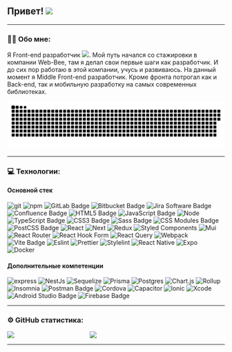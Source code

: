 <h2> Привет! <img src="https://media.giphy.com/media/mGcNjsfWAjY5AEZNw6/giphy.gif" width="50"></h2>

---
### :man_technologist: Обо мне:
Я Front-end разработчик <img src="https://media.giphy.com/media/WUlplcMpOCEmTGBtBW/giphy.gif" width="30px">. 
Мой путь начался со стажировки в компании Web-Bee, там я делал свои первые шаги как разработчик.
И до сих пор работаю в этой компании, учусь и развиваюсь. На данный момент я Middle Front-end разработчик. 
Кроме фронта потрогал как и Back-end, так и мобильную разработку на самых современных библиотеках.
<div align="center">
 <img width="1000" src="assets/github-snake.svg" alt="snake"/>
</div>

---

### 💻 Технологии:
  #### Основной стек
  <img alt="git" src="https://img.shields.io/badge/-Git-F05032?style=flat-square&logo=git&logoColor=white" />
  <img alt="npm" src="https://img.shields.io/badge/-NPM-CB3837?style=flat-square&logo=npm&logoColor=white" />

  <img src="https://img.shields.io/badge/GitLab-FC6D26?logo=gitlab&logoColor=fff&style=flat-square" alt="GitLab Badge"> 
  <img src="https://img.shields.io/badge/Bitbucket-0052CC?logo=bitbucket&logoColor=fff&style=flat" alt="Bitbucket Badge">
  <img src="https://img.shields.io/badge/Jira%20Software-0052CC?logo=jirasoftware&logoColor=fff&style=flat" alt="Jira Software Badge">
  <img src="https://img.shields.io/badge/Confluence-172B4D?logo=confluence&logoColor=fff&style=flat" alt="Confluence Badge">

  <img src="https://img.shields.io/badge/HTML5-E34F26?logo=html5&logoColor=fff&style=flat-square" alt="HTML5 Badge">

  <img src="https://img.shields.io/badge/JavaScript-F7DF1E?logo=javascript&logoColor=000&style=flat-square" alt="JavaScript Badge">
  <img alt="Node" src="https://img.shields.io/badge/Node.js-43853D?style=flat-square&logo=node.js&logoColor=white" />
  <img src="https://img.shields.io/badge/TypeScript-3178C6?logo=typescript&logoColor=fff&style=flat-square" alt="TypeScript Badge">

  <img src="https://img.shields.io/badge/CSS3-1572B6?logo=css3&logoColor=fff&style=flat-square" alt="CSS3 Badge">
  <img src="https://img.shields.io/badge/Sass-C69?logo=sass&logoColor=fff&style=flat-square" alt="Sass Badge">
  <img src="https://img.shields.io/badge/CSS%20Modules-000?logo=cssmodules&logoColor=fff&style=flat-square" alt="CSS Modules Badge">
  <img src="https://img.shields.io/badge/PostCSS-DD3A0A?logo=postcss&logoColor=fff&style=flat-square" alt="PostCSS Badge">

  <img alt="React" src="https://img.shields.io/badge/React-20232A?style=flat-square&logo=react&logoColor=61DAFB" />
  <img alt="Next" src="https://img.shields.io/badge/Next.js-000?logo=nextdotjs&logoColor=fff&style=flat-square" />
  <img alt="Redux" src="https://img.shields.io/badge/-Redux-764ABC?style=flat-square&logo=redux&logoColor=white" />
  <img alt="Styled Components" src="https://img.shields.io/badge/-Styled_Components-db7092?style=flat-square&logo=styled-components&logoColor=white" />
  <img alt="Mui" src="https://img.shields.io/badge/Material--UI-0081CB?style=flat-square&logo=material-ui&logoColor=white" />
  <img alt="React Router" src="https://img.shields.io/badge/React_Router-CA4245?style=flat-square&logo=react-router&logoColor=white" />
  <img alt="React Hook Form" src="https://img.shields.io/badge/React%20Hook%20Form-EC5990?logo=reacthookform&logoColor=fff&style=flat-square" />
  <img alt="React Query" src="https://img.shields.io/badge/React%20Query-FF4154?logo=reactquery&logoColor=fff&style=flat-square" />

  <img alt="Webpack" src="https://img.shields.io/badge/-Webpack-8DD6F9?style=flat-square&logo=webpack&logoColor=white" />
  <img src="https://img.shields.io/badge/Vite-646CFF?logo=vite&logoColor=fff&style=flat-square" alt="Vite Badge">
  <img alt="Eslint" src="https://img.shields.io/badge/eslint-3A33D1?style=flat-square&logo=eslint&logoColor=white" />
  <img alt="Prettier" src="https://img.shields.io/badge/prettier-1A2C34?style=flat-square&logo=prettier&logoColor=F7BA3E" />
  <img alt="Stylelint" src="https://img.shields.io/badge/stylelint-000?style=flat-square&logo=stylelint&logoColor=white" />

  <img alt="React Native" src="https://img.shields.io/badge/React_Native-20232A?style=flat-square&logo=react&logoColor=61DAFB" />
  <img alt="Expo" src="https://img.shields.io/badge/Expo-000020?logo=expo&logoColor=fff&style=flat-square" />
  
  <img alt="Docker" src="https://img.shields.io/badge/-Docker-46a2f1?style=flat-square&logo=docker&logoColor=white" />

#### Дополнительные компетенции
  <img alt="express" src="https://img.shields.io/badge/Express.js-404D59?style=flat-square" />
  <img alt="NestJs" src="https://img.shields.io/badge/-NestJs-ea2845?style=flat-square&logo=nestjs&logoColor=white" />
  <img alt="Sequelize" src="https://img.shields.io/badge/sequelize-323330?style=flat-square&logo=sequelize&logoColor=blue" />
  <img alt="Prisma" src="https://img.shields.io/badge/Prisma-3982CE?style=flat-square&logo=Prisma&logoColor=white" />

  <img alt="Postgres" src="https://img.shields.io/badge/PostgreSQL-316192?style=flat-square&logo=postgresql&logoColor=white" />

  <img alt="Chart.js" src="https://img.shields.io/badge/Chart.js-FF6384?logo=chartdotjs&logoColor=fff&style=flat-square" />

  <img alt="Rollup" src="https://img.shields.io/badge/-Rollup-EC4A3F?style=flat-square&logo=rollup.js&logoColor=white" />

  <img alt="Insomnia" src="https://img.shields.io/badge/-Insomnia-5849BE?style=flat-square&logo=insomnia&logoColor=white" />
  <img src="https://img.shields.io/badge/Postman-FF6C37?logo=postman&logoColor=fff&style=flat-square" alt="Postman Badge">

  <img alt="Cordova" src="https://img.shields.io/badge/Cordova-35434F?style=flat-square&logo=apache-cordova&logoColor=E8E8E" />
  <img alt="Capacitor" src="https://img.shields.io/badge/Capacitor-119EFF?style=flat-square&logo=Capacitor&logoColor=white" />
  <img alt="Ionic" src="https://img.shields.io/badge/Ionic-3880FF?style=flat-square&logo=ionic&logoColor=white" />

  <img alt="Xcode" src="https://img.shields.io/badge/Xcode-007ACC?style=flat-square&logo=Xcode&logoColor=white" />
  <img src="https://img.shields.io/badge/Android%20Studio-3DDC84?logo=androidstudio&logoColor=fff&style=flat-square" alt="Android Studio Badge">

  <img src="https://img.shields.io/badge/Firebase-FFCA28?logo=firebase&logoColor=000&style=flat-square" alt="Firebase Badge">

---

### ⚙️ GitHub статистика:

  <div  style="display: flex; align-items: center; gap: 8px">
    <img width="36.5%" src="https://github-readme-stats.vercel.app/api/top-langs/?username=IvanKoigerov&layout=donut&theme=tokyonight">
    <img width="62.5%" src="https://github-readme-stats.vercel.app/api?username=IvanKoigerov&theme=tokyonight&show_icons=true&hide=stars">
  </div>

---

<!-- https://dev.to/envoy_/150-badges-for-github-pnk https://badges.pages.dev/?q=type-->